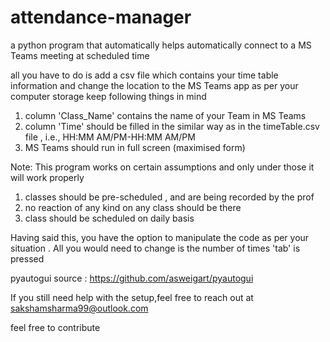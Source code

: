 # attendance-manager
a python program that automatically helps automatically connect to a MS Teams meeting at scheduled time

all you have to do is add a csv file which contains your time table information and change the location to the MS Teams app as per your computer storage
keep following things in mind
1) column 'Class_Name' contains the name of your Team in MS Teams
2) column 'Time' should be filled in the similar way as in the timeTable.csv file , i.e., HH:MM AM/PM-HH:MM AM/PM
3) MS Teams should run in full screen (maximised form)

Note:
This program works on certain assumptions and only under those it will work properly
1) classes should be pre-scheduled , and are being recorded by the prof
2) no reaction of any kind on any class should be there
3) class should be scheduled on daily basis

Having said this, you have the option to manipulate the code as per your situation .
All you would need to change is the number of times 'tab' is pressed

pyautogui source : https://github.com/asweigart/pyautogui

If you still need help with the setup,feel free to reach out at sakshamsharma99@outlook.com

feel free to contribute
